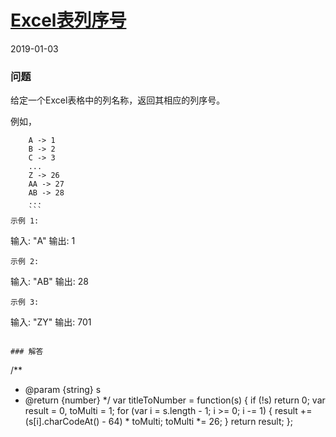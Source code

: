 # [Excel表列序号](https://leetcode-cn.com/problems/excel-sheet-column-number)
2019-01-03
### 问题

给定一个Excel表格中的列名称，返回其相应的列序号。

例如，

```
    A -> 1
    B -> 2
    C -> 3
    ...
    Z -> 26
    AA -> 27
    AB -> 28
    ...
    ```
示例 1:

```
输入: "A"
输出: 1
```
示例 2:

```
输入: "AB"
输出: 28
```
示例 3:

```
输入: "ZY"
输出: 701
```

### 解答

```
/**
 * @param {string} s
 * @return {number}
 */
var titleToNumber = function(s) {
    if (!s) return 0;
    var result = 0, toMulti = 1;
    for (var i = s.length - 1; i >= 0; i -= 1) {
        result += (s[i].charCodeAt() - 64) * toMulti;
        toMulti *= 26;
    }
    return result;
};
```
